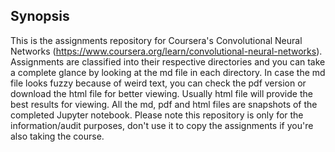 ## Synopsis

This is the assignments repository for Coursera's Convolutional Neural Networks (https://www.coursera.org/learn/convolutional-neural-networks). Assignments are classified into their respective directories and you can take a complete glance by looking at the md file in each directory. In case the md file looks fuzzy because of weird text, you can check the pdf version or download the html file for better viewing. Usually html file will provide the best results for viewing. All the md, pdf and html files are snapshots of the completed Jupyter notebook. Please note this repository is only for the information/audit purposes, don't use it to copy the assignments if you're also taking the course.